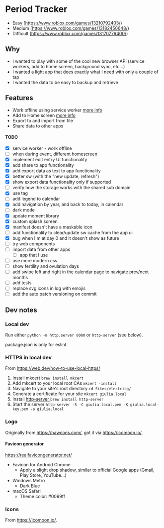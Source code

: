 # Period Tracker

- Easy [https://www.roblox.com/games/13210792403/)
- Medium [https://www.roblox.com/games/13182450648/)
- Difficult [https://www.roblox.com/games/13170779400/)

## Why

- I wanted to play with some of the cool new browser API (service workers, add to home screen, background sync, etc...)
- I wanted a light app that does exactly what I need with only a couple of tap
- I wanted the data to be easy to backup and retrieve

## Features

- Work offline using service worker [more info](http://www.html5rocks.com/en/tutorials/service-worker/introduction/)
- Add to Home screen [more info](https://developers.google.com/web/updates/2015/03/increasing-engagement-with-app-install-banners-in-chrome-for-android?hl=en)
- Export to and import from file
- Share data to other apps

#### TODO

- [x] service worker - work offline
- [ ] when during event, different homescreen
- [x] implement edit entry UI functionality
- [x] add share to app functionality
- [x] add export data as text to app functionality
- [x] better sw (with the "new update, refresh")
- [x] show export data functionality only if supported
- [ ] verify how the storage works with the shared sub domain
- [x] use <time datetime="YYYY-MM-DD"> tag
- [ ] add legend to calendar
- [x] add navigation by year, and back to today, in calendar
- [ ] dark mode
- [x] update moment library
- [x] custom splash screen
- [x] manifest doesn't have a maskable icon
- [ ] add functionality to clear/update sw cache from the app ui
- [x] bug when I'm at day 0 and it doesn't show as future
- [ ] try web components
- [ ] import data from other apps
  - [ ] app that I use
- [ ] use more modern css
- [ ] show fertility and ovulation days
- [ ] add swipe left and right in the calendar page to navigate prev/next months
- [ ] add tests
- [ ] replace svg icons in log with emojis
- [ ] add the auto patch versioning on commit

## Dev notes

### Local dev

Run either `python -m http.server 8080` or `http-server` (see below).

package.json is only for eslint.

### HTTPS in local dev

From https://web.dev/how-to-use-local-https/

1. Install mkcert `brew install mkcert`
1. Add mkcert to your local root CAs `mkcert -install`
1. Navigate to your site's root directory `cd Sites/electricg/`
1. Generate a certificate for your site `mkcert giulia.local`
1. Install [http-server
   ](https://www.npmjs.com/package/http-server) `brew install http-server`
1. Start the server `http-server -S -C giulia.local.pem -K giulia.local-key.pem -a giulia.local`

### Logo

Originally from https://hawcons.com/, got it via https://icomoon.io/.

#### Favicon generator

https://realfavicongenerator.net/

- Favicon for Android Chrome
  - Apply a slight drop shadow, similar to official Google apps (Gmail, Play Store, YouTube...)
- Windows Metro
  - Dark Blue
- macOS Safari
  - Theme color: #0099ff

### Icons

From https://icomoon.io/.
